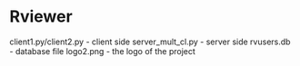 # Rviewer
client1.py/client2.py - client side
server_mult_cl.py - server side
rvusers.db - database file
logo2.png - the logo of the project
